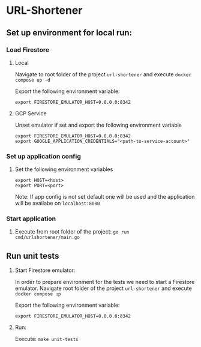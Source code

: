 # URL-Shortener

## Set up environment for local run:
### Load Firestore
1. Local

    Navigate to root folder of the project `url-shortener` and execute `docker compose up -d`

    Export the following environment variable:

    ```export FIRESTORE_EMULATOR_HOST=0.0.0.0:8342```

2. GCP Service

    Unset emulator if set and export the following environment variable
    
    ```
    export FIRESTORE_EMULATOR_HOST=0.0.0.0:8342
    export GOOGLE_APPLICATION_CREDENTIALS="<path-to-service-account>"
    ```

### Set up application config
1. Set the following environment variables

    ```
    export HOST=<host>
    export PORT=<port>
    ```
    Note: If app config is not set default one will be used and the application will be availabe on `localhost:8080`

### Start application

1. Execute from root folder of the project: `go run cmd/urlshortener/main.go`

## Run unit tests
1. Start Firestore emulator:

    In order to prepare environment for the tests we need to start a Firestore emulator. Navigate root folder of the project `url-shortener` and execute `docker compose up`

    Export the following environment variable:

    ```export FIRESTORE_EMULATOR_HOST=0.0.0.0:8342```

2. Run: 

   Execute: `make unit-tests`